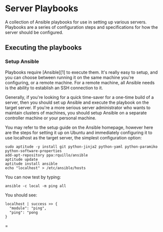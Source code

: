 Server Playbooks
========================

A collection of Ansible playbooks for use in setting up various servers.
Playbooks are a series of configuration steps and specifications for how the
server should be configured.

Executing the playbooks
---------------------------

### Setup Ansible

Playbooks require [Ansible][1] to execute them. It's really easy to setup, and
you can choose between running it on the same machine you're configuring, or a
remote machine. For a remote machine, all Ansible needs is the ability to establish
an SSH connection to it.

Generally, if you're looking for a quick time-saver for a one-time build of a
server, then you should set up Ansible and execute the playbook on the target
server. If you're a more serious server administrator who wants to maintain
clusters of machines, you should setup Ansible on a separate controller machine
or your personal machine.

You may refer to the setup guide on the Ansible homepage, however here are the
steps for setting it up on Ubuntu and immediately configuring it to use
localhost as the target server, the simplest configuration option:

    sudo aptitude -y install git python-jinja2 python-yaml python-paramiko python-software-properties
    add-apt-repository ppa:rquillo/ansible
    aptitude update
    aptitude install ansible
    echo "localhost" > /etc/ansible/hosts

You can now test by typing:

    ansible -c local -m ping all

You should see:

    localhost | success >> {
      "module": "ping",
      "ping": "pong
    }
=
